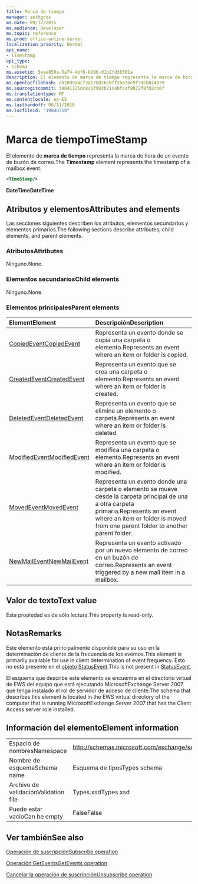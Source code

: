 ```yaml
---
title: Marca de tiempo
manager: sethgros
ms.date: 09/17/2015
ms.audience: Developer
ms.topic: reference
ms.prod: office-online-server
localization_priority: Normal
api_name:
- TimeStamp
api_type:
- schema
ms.assetid: 5eae859a-5a74-4bf6-b196-d1b2fd38501a
description: El elemento de marca de tiempo representa la marca de hora de un evento de buzón de correo.
ms.openlocfilehash: d020d9a4cf3a128d26e0ff2b83be9f3deb024339
ms.sourcegitcommit: 34041125dc8c5f993b21cebfc4f8b72f0fd2cb6f
ms.translationtype: MT
ms.contentlocale: es-ES
ms.lasthandoff: 06/11/2018
ms.locfileid: "19840719"
---
```

# <a name="timestamp"></a><span data-ttu-id="920fc-103">Marca de tiempo</span><span class="sxs-lookup"><span data-stu-id="920fc-103">TimeStamp</span></span>

<span data-ttu-id="920fc-104">El elemento de **marca de tiempo** representa la marca de hora de un evento de buzón de correo.</span><span class="sxs-lookup"><span data-stu-id="920fc-104">The **Timestamp** element represents the timestamp of a mailbox event.</span></span> 
  
```xml
<TimeStamp/>
```

 <span data-ttu-id="920fc-105">**DateTime**</span><span class="sxs-lookup"><span data-stu-id="920fc-105">**DateTime**</span></span>
## <a name="attributes-and-elements"></a><span data-ttu-id="920fc-106">Atributos y elementos</span><span class="sxs-lookup"><span data-stu-id="920fc-106">Attributes and elements</span></span>

<span data-ttu-id="920fc-107">Las secciones siguientes describen los atributos, elementos secundarios y elementos primarios.</span><span class="sxs-lookup"><span data-stu-id="920fc-107">The following sections describe attributes, child elements, and parent elements.</span></span>
  
### <a name="attributes"></a><span data-ttu-id="920fc-108">Atributos</span><span class="sxs-lookup"><span data-stu-id="920fc-108">Attributes</span></span>

<span data-ttu-id="920fc-109">Ninguno.</span><span class="sxs-lookup"><span data-stu-id="920fc-109">None.</span></span>
  
### <a name="child-elements"></a><span data-ttu-id="920fc-110">Elementos secundarios</span><span class="sxs-lookup"><span data-stu-id="920fc-110">Child elements</span></span>

<span data-ttu-id="920fc-111">Ninguno.</span><span class="sxs-lookup"><span data-stu-id="920fc-111">None.</span></span>
  
### <a name="parent-elements"></a><span data-ttu-id="920fc-112">Elementos principales</span><span class="sxs-lookup"><span data-stu-id="920fc-112">Parent elements</span></span>

|<span data-ttu-id="920fc-113">**Element**</span><span class="sxs-lookup"><span data-stu-id="920fc-113">**Element**</span></span>|<span data-ttu-id="920fc-114">**Descripción**</span><span class="sxs-lookup"><span data-stu-id="920fc-114">**Description**</span></span>|
|:-----|:-----|
|[<span data-ttu-id="920fc-115">CopiedEvent</span><span class="sxs-lookup"><span data-stu-id="920fc-115">CopiedEvent</span></span>](copiedevent.md) <br/> |<span data-ttu-id="920fc-116">Representa un evento donde se copia una carpeta o elemento.</span><span class="sxs-lookup"><span data-stu-id="920fc-116">Represents an event where an item or folder is copied.</span></span>  <br/> |
|[<span data-ttu-id="920fc-117">CreatedEvent</span><span class="sxs-lookup"><span data-stu-id="920fc-117">CreatedEvent</span></span>](createdevent.md) <br/> |<span data-ttu-id="920fc-118">Representa un evento que se crea una carpeta o elemento.</span><span class="sxs-lookup"><span data-stu-id="920fc-118">Represents an event where an item or folder is created.</span></span>  <br/> |
|[<span data-ttu-id="920fc-119">DeletedEvent</span><span class="sxs-lookup"><span data-stu-id="920fc-119">DeletedEvent</span></span>](deletedevent.md) <br/> |<span data-ttu-id="920fc-120">Representa un evento que se elimina un elemento o carpeta.</span><span class="sxs-lookup"><span data-stu-id="920fc-120">Represents an event where an item or folder is deleted.</span></span>  <br/> |
|[<span data-ttu-id="920fc-121">ModifiedEvent</span><span class="sxs-lookup"><span data-stu-id="920fc-121">ModifiedEvent</span></span>](modifiedevent.md) <br/> |<span data-ttu-id="920fc-122">Representa un evento que se modifica una carpeta o elemento.</span><span class="sxs-lookup"><span data-stu-id="920fc-122">Represents an event where an item or folder is modified.</span></span>  <br/> |
|[<span data-ttu-id="920fc-123">MovedEvent</span><span class="sxs-lookup"><span data-stu-id="920fc-123">MovedEvent</span></span>](movedevent.md) <br/> |<span data-ttu-id="920fc-124">Representa un evento donde una carpeta o elemento se mueve desde la carpeta principal de una a otra carpeta primaria.</span><span class="sxs-lookup"><span data-stu-id="920fc-124">Represents an event where an item or folder is moved from one parent folder to another parent folder.</span></span>  <br/> |
|[<span data-ttu-id="920fc-125">NewMailEvent</span><span class="sxs-lookup"><span data-stu-id="920fc-125">NewMailEvent</span></span>](newmailevent.md) <br/> |<span data-ttu-id="920fc-126">Representa un evento activado por un nuevo elemento de correo en un buzón de correo.</span><span class="sxs-lookup"><span data-stu-id="920fc-126">Represents an event triggered by a new mail item in a mailbox.</span></span>  <br/> |
   
## <a name="text-value"></a><span data-ttu-id="920fc-127">Valor de texto</span><span class="sxs-lookup"><span data-stu-id="920fc-127">Text value</span></span>

<span data-ttu-id="920fc-128">Esta propiedad es de sólo lectura.</span><span class="sxs-lookup"><span data-stu-id="920fc-128">This property is read-only.</span></span>
  
## <a name="remarks"></a><span data-ttu-id="920fc-129">Notas</span><span class="sxs-lookup"><span data-stu-id="920fc-129">Remarks</span></span>

<span data-ttu-id="920fc-130">Este elemento está principalmente disponible para su uso en la determinación de cliente de la frecuencia de los eventos.</span><span class="sxs-lookup"><span data-stu-id="920fc-130">This element is primarily available for use in client determination of event frequency.</span></span> <span data-ttu-id="920fc-131">Esto no está presente en el [objeto StatusEvent](statusevent.md).</span><span class="sxs-lookup"><span data-stu-id="920fc-131">This is not present in [StatusEvent](statusevent.md).</span></span>
  
<span data-ttu-id="920fc-132">El esquema que describe este elemento se encuentra en el directorio virtual de EWS del equipo que está ejecutando MicrosoftExchange Server 2007 que tenga instalado el rol de servidor de acceso de cliente.</span><span class="sxs-lookup"><span data-stu-id="920fc-132">The schema that describes this element is located in the EWS virtual directory of the computer that is running MicrosoftExchange Server 2007 that has the Client Access server role installed.</span></span>
  
## <a name="element-information"></a><span data-ttu-id="920fc-133">Información del elemento</span><span class="sxs-lookup"><span data-stu-id="920fc-133">Element information</span></span>

|||
|:-----|:-----|
|<span data-ttu-id="920fc-134">Espacio de nombres</span><span class="sxs-lookup"><span data-stu-id="920fc-134">Namespace</span></span>  <br/> |http://schemas.microsoft.com/exchange/services/2006/types  <br/> |
|<span data-ttu-id="920fc-135">Nombre de esquema</span><span class="sxs-lookup"><span data-stu-id="920fc-135">Schema name</span></span>  <br/> |<span data-ttu-id="920fc-136">Esquema de tipos</span><span class="sxs-lookup"><span data-stu-id="920fc-136">Types schema</span></span>  <br/> |
|<span data-ttu-id="920fc-137">Archivo de validación</span><span class="sxs-lookup"><span data-stu-id="920fc-137">Validation file</span></span>  <br/> |<span data-ttu-id="920fc-138">Types.xsd</span><span class="sxs-lookup"><span data-stu-id="920fc-138">Types.xsd</span></span>  <br/> |
|<span data-ttu-id="920fc-139">Puede estar vacío</span><span class="sxs-lookup"><span data-stu-id="920fc-139">Can be empty</span></span>  <br/> |<span data-ttu-id="920fc-140">False</span><span class="sxs-lookup"><span data-stu-id="920fc-140">False</span></span>  <br/> |
   
## <a name="see-also"></a><span data-ttu-id="920fc-141">Ver también</span><span class="sxs-lookup"><span data-stu-id="920fc-141">See also</span></span>



[<span data-ttu-id="920fc-142">Operación de suscripción</span><span class="sxs-lookup"><span data-stu-id="920fc-142">Subscribe operation</span></span>](subscribe-operation.md)
  
[<span data-ttu-id="920fc-143">Operación GetEvents</span><span class="sxs-lookup"><span data-stu-id="920fc-143">GetEvents operation</span></span>](getevents-operation.md)
  
[<span data-ttu-id="920fc-144">Cancelar la operación de suscripción</span><span class="sxs-lookup"><span data-stu-id="920fc-144">Unsubscribe operation</span></span>](unsubscribe-operation.md)


